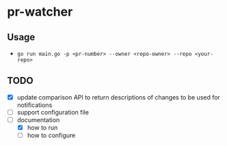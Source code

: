 # pr-watcher

## Usage

- `go run main.go -p <pr-number> --owner <repo-owner> --repo <your-repo>`

## TODO

- [x] update comparison API to return descriptions of changes to be used for notifications
- [ ] support configuration file
- [ ] documentation
  - [x] how to run
  - [ ] how to configure
